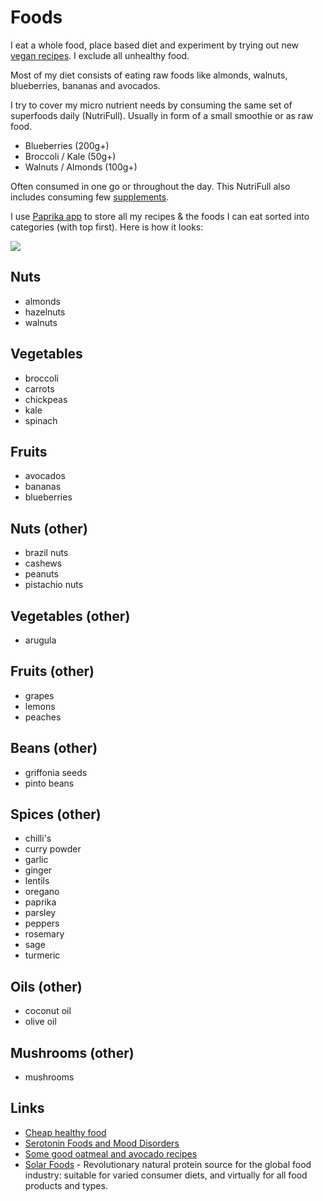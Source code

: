 # Foods

I eat a whole food, place based diet and experiment by trying out new [vegan recipes](recipes.md). I exclude all unhealthy food.

Most of my diet consists of eating raw foods like almonds, walnuts, blueberries, bananas and avocados.

I try to cover my micro nutrient needs by consuming the same set of superfoods daily (NutriFull). Usually in form of a small smoothie or as raw food.

- Blueberries (200g+)
- Broccoli / Kale (50g+)
- Walnuts / Almonds (100g+)

Often consumed in one go or throughout the day. This NutriFull also includes consuming few [supplements](supplements.md).

I use [Paprika app](https://www.paprikaapp.com/) to store all my recipes & the foods I can eat sorted into categories (with top first). Here is how it looks:

![](https://i.imgur.com/a9lMUh7.png)

## Nuts

- almonds
- hazelnuts
- walnuts

## Vegetables

- broccoli
- carrots
- chickpeas
- kale
- spinach

## Fruits

- avocados
- bananas
- blueberries

## Nuts (other)

- brazil nuts
- cashews
- peanuts
- pistachio nuts

## Vegetables (other)

- arugula

## Fruits (other)

- grapes
- lemons
- peaches

## Beans (other)

- griffonia seeds
- pinto beans

## Spices (other)

- chilli's
- curry powder
- garlic
- ginger
- lentils
- oregano
- paprika
- parsley
- peppers
- rosemary
- sage
- turmeric

## Oils (other)

- coconut oil
- olive oil

## Mushrooms (other)

- mushrooms

## Links

- [Cheap healthy food](https://www.nomeatathlete.com/cheap-healthy-food/)
- [Serotonin Foods and Mood Disorders](https://bebrainfit.com/serotonin-foods-mood-brain/)
- [Some good oatmeal and avocado recipes](https://www.reddit.com/r/HealthyFood/comments/8ytyqi/food_for_the_brain_with_a_budget/)
- [Solar Foods](https://solarfoods.fi/) - Revolutionary natural protein source for the global food industry: suitable for varied consumer diets, and virtually for all food products and types.
